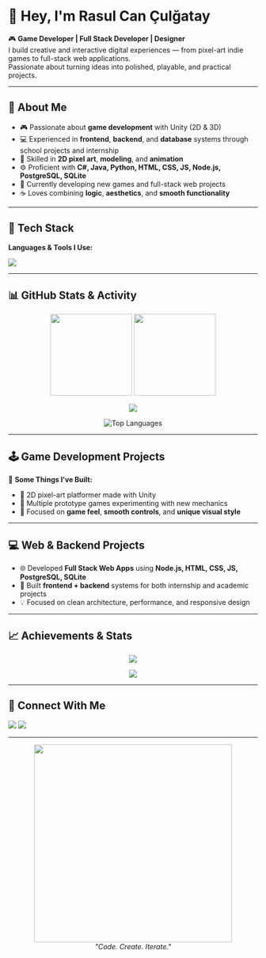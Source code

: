# 👋 Hey, I'm Rasul Can Çulğatay

🎮 **Game Developer | Full Stack Developer | Designer**  
I build creative and interactive digital experiences — from pixel-art indie games to full-stack web applications.  
Passionate about turning ideas into polished, playable, and practical projects.

---

## 🚀 About Me
- 🎮 Passionate about **game development** with Unity (2D & 3D)  
- 💻 Experienced in **frontend**, **backend**, and **database** systems through school projects and internship  
- 🎨 Skilled in **2D pixel art**, **modeling**, and **animation**  
- ⚙️ Proficient with **C#, Java, Python, HTML, CSS, JS, Node.js, PostgreSQL, SQLite**  
- 🌱 Currently developing new games and full-stack web projects  
- ☕ Loves combining **logic**, **aesthetics**, and **smooth functionality**

---

## 🧠 Tech Stack
**Languages & Tools I Use:**
<p align="left">
  <img src="https://skillicons.dev/icons?i=unity,cs,java,python,html,css,js,nodejs,postgresql,sqlite,vscode,git,github,blender" />
</p>

---

## 📊 GitHub Stats & Activity
<p align="center">
  <img src="https://github-readme-stats.vercel.app/api?username=canresul07&show_icons=true&theme=radical" height="165" />
  <img src="https://github-readme-stats.vercel.app/api/top-langs/?username=canresul07&layout=compact&theme=radical" height="165" />
</p>

<p align="center">
  <img src="https://github-readme-streak-stats.herokuapp.com/?user=canresul07&theme=radical" />
</p>

<p align="center">
  <img src="https://github-readme-stats.vercel.app/api/top-langs/?username=canresul07&theme=radical&hide_border=false&layout=compact" alt="Top Languages" />
</p>

---

## 🕹️ Game Development Projects
🎯 **Some Things I’ve Built:**
- 🧩 2D pixel-art platformer made with Unity  
- 🚗 Multiple prototype games experimenting with new mechanics  
- 🎨 Focused on **game feel**, **smooth controls**, and **unique visual style**

---

## 💻 Web & Backend Projects
- 🌐 Developed **Full Stack Web Apps** using **Node.js, HTML, CSS, JS, PostgreSQL, SQLite**  
- 🧱 Built **frontend + backend** systems for both internship and academic projects  
- 💡 Focused on clean architecture, performance, and responsive design  

---

## 📈 Achievements & Stats
<p align="center">
  <img src="https://github-profile-summary-cards.vercel.app/api/cards/profile-details?username=canresul07&theme=radical" />
</p>

<p align="center">
  <img src="https://github-profile-trophy.vercel.app/?username=canresul07&theme=radical&no-frame=true&row=1&column=6" />
</p>

---

## 💬 Connect With Me
<p align="left">
  <a href="mailto:rcculgatay@gmail.com"><img src="https://img.shields.io/badge/Email-Contact-red?style=for-the-badge&logo=gmail" /></a>
  <a href="https://www.linkedin.com/in/rasul-can-%C3%A7ul%C4%9Fatay-0b5525347/"><img src="https://img.shields.io/badge/LinkedIn-Rasul%20Can%20Çulğatay-blue?style=for-the-badge&logo=linkedin" /></a>
</p>

---

<p align="center">
  <img src="https://raw.githubusercontent.com/canresul07/canresul07/main/assets/dev.gif" width="400px" /><br>
  <em>"Code. Create. Iterate."</em>
</p>
